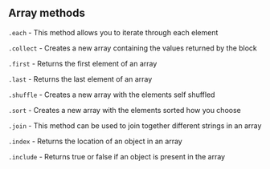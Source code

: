 ## Array methods

`.each` - This method allows you to iterate through each element

`.collect` - Creates a new array containing the values returned by the block

`.first` - Returns the first element of an array

`.last` - Returns the last element of an array

`.shuffle` - Creates a new array with the elements self shuffled

`.sort` - Creates a new array with the elements sorted how you choose

`.join` - This method can be used to join together different strings in an array

`.index` - Returns the location of an object in an array

`.include` - Returns true or false if an object is present in the array
